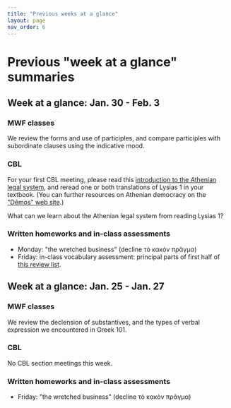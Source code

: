 ```yaml
---
title: "Previous weeks at a glance"
layout: page
nav_order: 6
---
```


# Previous "week at a glance" summaries




## Week at a glance: Jan. 30 - Feb. 3

### MWF classes

We review the forms and use of participles, and compare participles with subordinate clauses using the indicative mood.

### CBL
For your first CBL meeting, please read this [introduction to the Athenian legal system](https://www.stoa.org/demos/article_intro_legal_system@page=all&greekEncoding=UnicodeC.html), and reread one or both translations of Lysias 1 in your textbook. (You can further resources on Athenian democracy on the ["Dēmos" web site](https://www.stoa.org/demos/).)

What can we learn about the Athenian legal system from reading Lysias 1?


### Written homeworks and in-class assessments


- Monday: "the wretched business" (decline τὸ κακὸν πρᾶγμα)
- Friday: in-class vocabulary assessment: principal parts of first half of [this review list](https://hellenike.github.io/textbook/review/module1-review/vocabulary/).

## Week at a glance: Jan. 25 - Jan. 27

### MWF classes

We review the declension of substantives, and the types of verbal expression we encountered in Greek 101.

### CBL

No CBL section meetings this week.


### Written homeworks and in-class assessments

- Friday: "the wretched business" (decline τὸ κακὸν πρᾶγμα)